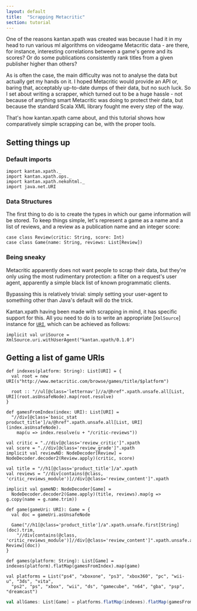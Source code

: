 ```yaml
---
layout: default
title:  "Scrapping Metacritic"
section: tutorial
---
```

One of the reasons kantan.xpath was created was because I had it in my head to run various ml algorithms on
videogame Metacritic data - are there, for instance, interesting correlations between a game's genre and its scores? Or
do some publications consistently rank titles from a given publisher higher than others?

As is often the case, the main difficulty was not to analyse the data but actually get my hands on it. I hoped
Metacritic would provide an API or, baring that, acceptably up-to-date dumps of their data, but no such luck. So I set
about writing a scrapper, which turned out to be a huge hassle - not because of anything smart Metacritic was doing
to protect their data, but because the standard Scala XML library fought me every step of the way.

That's how kantan.xpath came about, and this tutorial shows how comparatively simple scrapping can be, with the proper
tools.


## Setting things up

### Default imports

```tut:silent
import kantan.xpath._
import kantan.xpath.ops._
import kantan.xpath.nekohtml._
import java.net.URI
```

### Data Structures
The first thing to do is to create the types in which our game information will be stored. To keep things simple,
let's represent a game as a name and a list of reviews, and a review as a publication name and an integer score:

```tut:silent
case class Review(critic: String, score: Int)
case class Game(name: String, reviews: List[Review])
```  

### Being sneaky
Metacritic apparently does not want people to scrap their data, but they're only using the most rudimentary protection:
a filter on a request's user agent, apparently a simple black list of known programmatic clients.

Bypassing this is relatively trivial: simply setting your user-agent to something other than Java's default will do the
trick.

Kantan.xpath having been made with scrapping in mind, it has specific support for this. All you need to do is to
write an appropriate [`XmlSource`] instance for [`URI`], which can be achieved as follows:

```tut:silent
implicit val uriSource = XmlSource.uri.withUserAgent("kantan.xpath/0.1.0")
```

## Getting a list of game URIs

```tut:silent
def indexes(platform: String): List[URI] = {
  val root = new URI(s"http://www.metacritic.com/browse/games/title/$platform")

  root :: "//ul[@class='letternav']//a/@href".xpath.unsafe.all[List, URI](root.asUnsafeNode).map(root.resolve)
}
```

```tut:silent
def gamesFromIndex(index: URI): List[URI] =
  "//div[@class='basic_stat product_title']/a/@href".xpath.unsafe.all[List, URI](index.asUnsafeNode).
    map(u => index.resolve(u + "/critic-reviews"))
```

```tut:silent
val critic = ".//div[@class='review_critic']".xpath
val score = ".//div[@class='review_grade']".xpath
implicit val reviewND: NodeDecoder[Review] = NodeDecoder.decoder2(Review.apply)(critic, score)
```

```tut:silent
val title = "//h1[@class='product_title']/a".xpath
val reviews = "//div[contains(@class, 'critic_reviews_module')]//div[@class='review_content']".xpath

implicit val gameND: NodeDecoder[Game] =
  NodeDecoder.decoder2(Game.apply)(title, reviews).map(g => g.copy(name = g.name.trim))
```

```tut:silent
def game(gameUri: URI): Game = {
  val doc = gameUri.asUnsafeNode

  Game("//h1[@class='product_title']/a".xpath.unsafe.first[String](doc).trim,
    "//div[contains(@class, 'critic_reviews_module')]//div[@class='review_content']".xpath.unsafe.all[List, Review](doc))
}
```

```tut:silent
def games(platform: String): List[Game] = indexes(platform).flatMap(gamesFromIndex).map(game)

val platforms = List("ps4", "xboxone", "ps3", "xbox360", "pc", "wii-u", "3ds", "vita",
  "ps2", "ps", "xbox", "wii", "ds", "gamecube", "n64", "gba", "psp", "dreamcast")
```

```scala
val allGames: List[Game] = platforms.flatMap(indexes).flatMap(gamesFromIndex).map(game)
```

[`URI`]:https://docs.oracle.com/javase/7/docs/api/java/net/URI.html